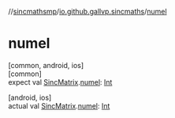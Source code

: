 //[sincmathsmp](../../index.md)/[io.github.gallvp.sincmaths](index.md)/[numel](numel.md)

# numel

[common, android, ios]\
[common]\
expect val [SincMatrix](-sinc-matrix/index.md).[numel](numel.md): [Int](https://kotlinlang.org/api/latest/jvm/stdlib/kotlin/-int/index.html)

[android, ios]\
actual val [SincMatrix](-sinc-matrix/index.md).[numel](numel.md): [Int](https://kotlinlang.org/api/latest/jvm/stdlib/kotlin/-int/index.html)
